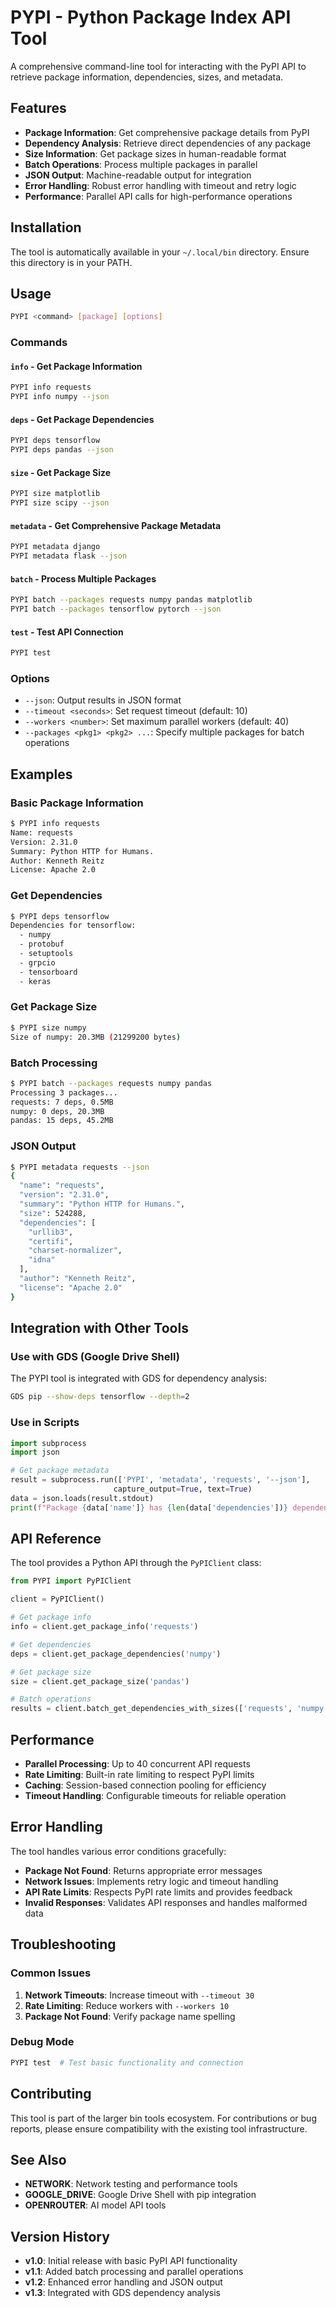 # PYPI - Python Package Index API Tool

A comprehensive command-line tool for interacting with the PyPI API to retrieve package information, dependencies, sizes, and metadata.

## Features

- **Package Information**: Get comprehensive package details from PyPI
- **Dependency Analysis**: Retrieve direct dependencies of any package
- **Size Information**: Get package sizes in human-readable format
- **Batch Operations**: Process multiple packages in parallel
- **JSON Output**: Machine-readable output for integration
- **Error Handling**: Robust error handling with timeout and retry logic
- **Performance**: Parallel API calls for high-performance operations

## Installation

The tool is automatically available in your `~/.local/bin` directory. Ensure this directory is in your PATH.

## Usage

```bash
PYPI <command> [package] [options]
```

### Commands

#### `info` - Get Package Information
```bash
PYPI info requests
PYPI info numpy --json
```

#### `deps` - Get Package Dependencies
```bash
PYPI deps tensorflow
PYPI deps pandas --json
```

#### `size` - Get Package Size
```bash
PYPI size matplotlib
PYPI size scipy --json
```

#### `metadata` - Get Comprehensive Package Metadata
```bash
PYPI metadata django
PYPI metadata flask --json
```

#### `batch` - Process Multiple Packages
```bash
PYPI batch --packages requests numpy pandas matplotlib
PYPI batch --packages tensorflow pytorch --json
```

#### `test` - Test API Connection
```bash
PYPI test
```

### Options

- `--json`: Output results in JSON format
- `--timeout <seconds>`: Set request timeout (default: 10)
- `--workers <number>`: Set maximum parallel workers (default: 40)
- `--packages <pkg1> <pkg2> ...`: Specify multiple packages for batch operations

## Examples

### Basic Package Information
```bash
$ PYPI info requests
Name: requests
Version: 2.31.0
Summary: Python HTTP for Humans.
Author: Kenneth Reitz
License: Apache 2.0
```

### Get Dependencies
```bash
$ PYPI deps tensorflow
Dependencies for tensorflow:
  - numpy
  - protobuf
  - setuptools
  - grpcio
  - tensorboard
  - keras
```

### Get Package Size
```bash
$ PYPI size numpy
Size of numpy: 20.3MB (21299200 bytes)
```

### Batch Processing
```bash
$ PYPI batch --packages requests numpy pandas
Processing 3 packages...
requests: 7 deps, 0.5MB
numpy: 0 deps, 20.3MB
pandas: 15 deps, 45.2MB
```

### JSON Output
```bash
$ PYPI metadata requests --json
{
  "name": "requests",
  "version": "2.31.0",
  "summary": "Python HTTP for Humans.",
  "size": 524288,
  "dependencies": [
    "urllib3",
    "certifi",
    "charset-normalizer",
    "idna"
  ],
  "author": "Kenneth Reitz",
  "license": "Apache 2.0"
}
```

## Integration with Other Tools

### Use with GDS (Google Drive Shell)
The PYPI tool is integrated with GDS for dependency analysis:
```bash
GDS pip --show-deps tensorflow --depth=2
```

### Use in Scripts
```python
import subprocess
import json

# Get package metadata
result = subprocess.run(['PYPI', 'metadata', 'requests', '--json'], 
                       capture_output=True, text=True)
data = json.loads(result.stdout)
print(f"Package {data['name']} has {len(data['dependencies'])} dependencies")
```

## API Reference

The tool provides a Python API through the `PyPIClient` class:

```python
from PYPI import PyPIClient

client = PyPIClient()

# Get package info
info = client.get_package_info('requests')

# Get dependencies
deps = client.get_package_dependencies('numpy')

# Get package size
size = client.get_package_size('pandas')

# Batch operations
results = client.batch_get_dependencies_with_sizes(['requests', 'numpy'])
```

## Performance

- **Parallel Processing**: Up to 40 concurrent API requests
- **Rate Limiting**: Built-in rate limiting to respect PyPI limits
- **Caching**: Session-based connection pooling for efficiency
- **Timeout Handling**: Configurable timeouts for reliable operation

## Error Handling

The tool handles various error conditions gracefully:

- **Package Not Found**: Returns appropriate error messages
- **Network Issues**: Implements retry logic and timeout handling
- **API Rate Limits**: Respects PyPI rate limits and provides feedback
- **Invalid Responses**: Validates API responses and handles malformed data

## Troubleshooting

### Common Issues

1. **Network Timeouts**: Increase timeout with `--timeout 30`
2. **Rate Limiting**: Reduce workers with `--workers 10`
3. **Package Not Found**: Verify package name spelling

### Debug Mode
```bash
PYPI test  # Test basic functionality and connection
```

## Contributing

This tool is part of the larger bin tools ecosystem. For contributions or bug reports, please ensure compatibility with the existing tool infrastructure.

## See Also

- **NETWORK**: Network testing and performance tools
- **GOOGLE_DRIVE**: Google Drive Shell with pip integration
- **OPENROUTER**: AI model API tools

## Version History

- **v1.0**: Initial release with basic PyPI API functionality
- **v1.1**: Added batch processing and parallel operations
- **v1.2**: Enhanced error handling and JSON output
- **v1.3**: Integrated with GDS dependency analysis
